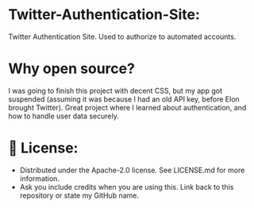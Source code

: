 # Twitter-Authentication-Site:
 Twitter Authentication Site. Used to authorize to automated accounts.

# Why open source?
 I was going to finish this project with decent CSS, but my app got suspended (assuming it was because I had an old API key, before Elon brought Twitter). Great project where I learned about authentication, and how to handle user data securely.

# 🔐 License:
- Distributed under the Apache-2.0 license. See LICENSE.md for more information.
- Ask you include credits when you are using this. Link back to this repository or state my GitHub name.
